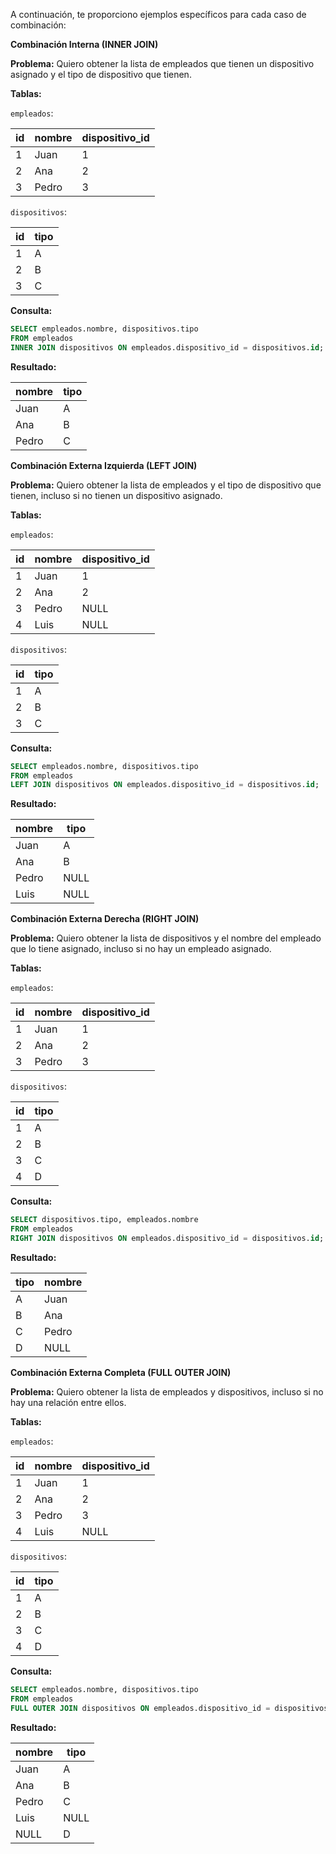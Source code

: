 A continuación, te proporciono ejemplos específicos para cada caso de combinación:

**Combinación Interna (INNER JOIN)**

**Problema:** Quiero obtener la lista de empleados que tienen un dispositivo asignado y el tipo de dispositivo que tienen.

**Tablas:**

`empleados`:

| id | nombre | dispositivo_id |
| --- | --- | --- |
| 1  | Juan  | 1            |
| 2  | Ana   | 2            |
| 3  | Pedro | 3            |

`dispositivos`:

| id | tipo |
| --- | --- |
| 1  | A    |
| 2  | B    |
| 3  | C    |

**Consulta:**

```sql
SELECT empleados.nombre, dispositivos.tipo
FROM empleados
INNER JOIN dispositivos ON empleados.dispositivo_id = dispositivos.id;
```

**Resultado:**

| nombre | tipo |
| --- | --- |
| Juan  | A    |
| Ana   | B    |
| Pedro | C    |

**Combinación Externa Izquierda (LEFT JOIN)**

**Problema:** Quiero obtener la lista de empleados y el tipo de dispositivo que tienen, incluso si no tienen un dispositivo asignado.

**Tablas:**

`empleados`:

| id | nombre | dispositivo_id |
| --- | --- | --- |
| 1  | Juan  | 1            |
| 2  | Ana   | 2            |
| 3  | Pedro | NULL        |
| 4  | Luis  | NULL        |

`dispositivos`:

| id | tipo |
| --- | --- |
| 1  | A    |
| 2  | B    |
| 3  | C    |

**Consulta:**

```sql
SELECT empleados.nombre, dispositivos.tipo
FROM empleados
LEFT JOIN dispositivos ON empleados.dispositivo_id = dispositivos.id;
```

**Resultado:**

| nombre | tipo |
| --- | --- |
| Juan  | A    |
| Ana   | B    |
| Pedro | NULL |
| Luis  | NULL |

**Combinación Externa Derecha (RIGHT JOIN)**

**Problema:** Quiero obtener la lista de dispositivos y el nombre del empleado que lo tiene asignado, incluso si no hay un empleado asignado.

**Tablas:**

`empleados`:

| id | nombre | dispositivo_id |
| --- | --- | --- |
| 1  | Juan  | 1            |
| 2  | Ana   | 2            |
| 3  | Pedro | 3            |

`dispositivos`:

| id | tipo |
| --- | --- |
| 1  | A    |
| 2  | B    |
| 3  | C    |
| 4  | D    |

**Consulta:**

```sql
SELECT dispositivos.tipo, empleados.nombre
FROM empleados
RIGHT JOIN dispositivos ON empleados.dispositivo_id = dispositivos.id;
```

**Resultado:**

| tipo | nombre |
| --- | --- |
| A    | Juan  |
| B    | Ana   |
| C    | Pedro |
| D    | NULL  |

**Combinación Externa Completa (FULL OUTER JOIN)**

**Problema:** Quiero obtener la lista de empleados y dispositivos, incluso si no hay una relación entre ellos.

**Tablas:**

`empleados`:

| id | nombre | dispositivo_id |
| --- | --- | --- |
| 1  | Juan  | 1            |
| 2  | Ana   | 2            |
| 3  | Pedro | 3            |
| 4  | Luis  | NULL        |

`dispositivos`:

| id | tipo |
| --- | --- |
| 1  | A    |
| 2  | B    |
| 3  | C    |
| 4  | D    |

**Consulta:**

```sql
SELECT empleados.nombre, dispositivos.tipo
FROM empleados
FULL OUTER JOIN dispositivos ON empleados.dispositivo_id = dispositivos.id;
```

**Resultado:**

| nombre | tipo |
| --- | --- |
| Juan  | A    |
| Ana   | B    |
| Pedro | C    |
| Luis  | NULL |
| NULL  | D    |